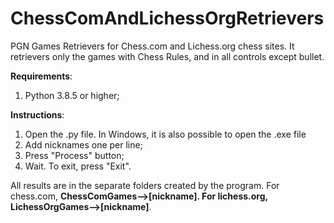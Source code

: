 # ChessComAndLichessOrgRetrievers
PGN Games Retrievers for Chess.com and Lichess.org chess sites. It retrievers only the games with Chess Rules, and in all controls except bullet.

**Requirements**:

1) Python 3.8.5 or higher;

**Instructions**:

1) Open the .py file. In Windows, it is also possible to open the .exe file
2) Add nicknames one per line;
3) Press "Process" button;
4) Wait. To exit, press "Exit".

All results are in the separate folders created by the program. For chess.com, **ChessComGames-->[nickname]. For lichess.org, LichessOrgGames-->[nickname]**.
